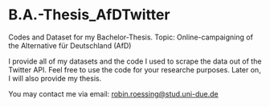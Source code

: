 # B.A.-Thesis_AfDTwitter
Codes and Dataset for my Bachelor-Thesis. Topic: Online-campaigning of the Alternative für Deutschland (AfD)

I provide all of my datasets and the code I used to scrape the data out of the Twitter API. Feel free to use the code for your researche purposes. Later on, I will also provide my thesis.

You may contact me via email: robin.roessing@stud.uni-due.de
